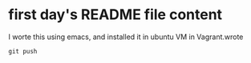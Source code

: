 # first day's README file content
I worte this using emacs, and installed it in ubuntu VM in Vagrant.wrote
~~~~
git push 
~~~~
